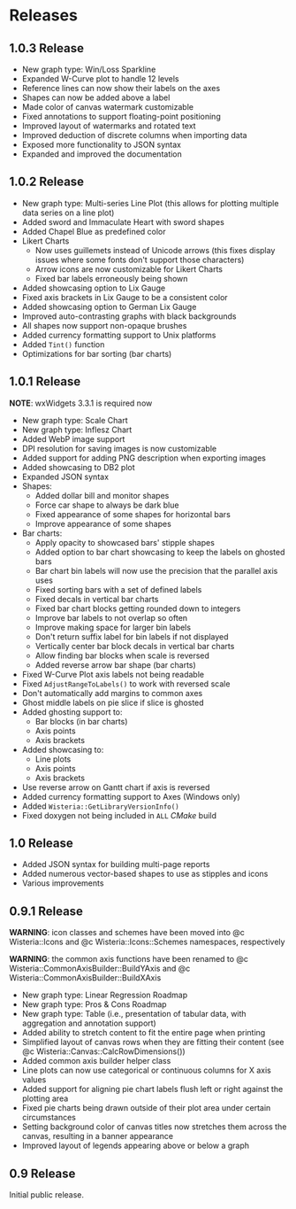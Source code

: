 # Releases

## 1.0.3 Release

- New graph type: Win/Loss Sparkline
- Expanded W-Curve plot to handle 12 levels
- Reference lines can now show their labels on the axes
- Shapes can now be added above a label
- Made color of canvas watermark customizable
- Fixed annotations to support floating-point positioning
- Improved layout of watermarks and rotated text
- Improved deduction of discrete columns when importing data
- Exposed more functionality to JSON syntax
- Expanded and improved the documentation

## 1.0.2 Release

- New graph type: Multi-series Line Plot
  (this allows for plotting multiple data series on a line plot)
- Added sword and Immaculate Heart with sword shapes
- Added Chapel Blue as predefined color
- Likert Charts
  - Now uses guillemets instead of Unicode arrows
    (this fixes display issues where some fonts don't support those characters)
  - Arrow icons are now customizable for Likert Charts
  - Fixed bar labels erroneously being shown
- Added showcasing option to Lix Gauge
- Fixed axis brackets in Lix Gauge to be a consistent color
- Added showcasing option to German Lix Gauge
- Improved auto-contrasting graphs with black backgrounds
- All shapes now support non-opaque brushes
- Added currency formatting support to Unix platforms
- Added `Tint()` function
- Optimizations for bar sorting (bar charts)

## 1.0.1 Release

**NOTE**: wxWidgets 3.3.1 is required now

- New graph type: Scale Chart
- New graph type: Inflesz Chart
- Added WebP image support
- DPI resolution for saving images is now customizable
- Added support for adding PNG description when exporting images
- Added showcasing to DB2 plot
- Expanded JSON syntax
- Shapes:
  - Added dollar bill and monitor shapes
  - Force car shape to always be dark blue
  - Fixed appearance of some shapes for horizontal bars
  - Improve appearance of some shapes
- Bar charts:
  - Apply opacity to showcased bars' stipple shapes
  - Added option to bar chart showcasing to keep the labels on ghosted bars
  - Bar chart bin labels will now use the precision that the parallel axis uses
  - Fixed sorting bars with a set of defined labels
  - Fixed decals in vertical bar charts
  - Fixed bar chart blocks getting rounded down to integers
  - Improve bar labels to not overlap so often
  - Improve making space for larger bin labels
  - Don't return suffix label for bin labels if not displayed
  - Vertically center bar block decals in vertical bar charts
  - Allow finding bar blocks when scale is reversed
  - Added reverse arrow bar shape (bar charts)
- Fixed W-Curve Plot axis labels not being readable
- Fixed `AdjustRangeToLabels()` to work with reversed scale
- Don't automatically add margins to common axes
- Ghost middle labels on pie slice if slice is ghosted
- Added ghosting support to:
  - Bar blocks (in bar charts)
  - Axis points
  - Axis brackets
- Added showcasing to:
  - Line plots
  - Axis points
  - Axis brackets
- Use reverse arrow on Gantt chart if axis is reversed
- Added currency formatting support to Axes (Windows only)
- Added `Wisteria::GetLibraryVersionInfo()`
- Fixed doxygen not being included in `ALL` *CMake* build

## 1.0 Release

- Added JSON syntax for building multi-page reports
- Added numerous vector-based shapes to use as stipples and icons
- Various improvements

## 0.9.1 Release

**WARNING**: icon classes and schemes have been moved into @c Wisteria::Icons and @c Wisteria::Icons::Schemes
  namespaces, respectively

**WARNING**: the common axis functions have been renamed to @c Wisteria::CommonAxisBuilder::BuildYAxis and
  @c Wisteria::CommonAxisBuilder::BuildXAxis

- New graph type: Linear Regression Roadmap
- New graph type: Pros \& Cons Roadmap
- New graph type: Table (i.e., presentation of tabular data, with aggregation and annotation support)
- Added ability to stretch content to fit the entire page when printing
- Simplified layout of canvas rows when they are fitting their content (see @c Wisteria::Canvas::CalcRowDimensions())
- Added common axis builder helper class
- Line plots can now use categorical or continuous columns for X axis values
- Added support for aligning pie chart labels flush left or right against the plotting area
- Fixed pie charts being drawn outside of their plot area under certain circumstances
- Setting background color of canvas titles now stretches them across the canvas,
  resulting in a banner appearance
- Improved layout of legends appearing above or below a graph

## 0.9 Release

Initial public release.

